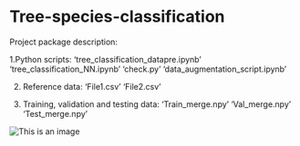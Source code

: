# Tree-species-classification

Project package description:

1.Python scripts:
‘tree_classification_datapre.ipynb’
‘tree_classification_NN.ipynb’
‘check.py’
‘data_augmentation_script.ipynb’

2. Reference data:
‘File1.csv’
‘File2.csv’

3. Training, validation and testing data:
‘Train_merge.npy’
‘Val_merge.npy’
‘Test_merge.npy’

![This is an image](https://)

